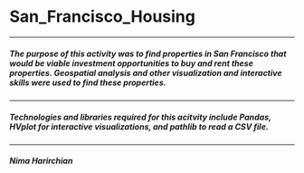 # San_Francisco_Housing
---
##### The purpose of this activity was to find properties in San Francisco that would be viable investment opportunities to buy and rent these properties. Geospatial analysis and other visualization and interactive skills were used to find these properties.
---
##### Technologies and libraries required for this acitvity include Pandas, HVplot for interactive visualizations, and pathlib to read a CSV file. 
---
##### Nima Harirchian
